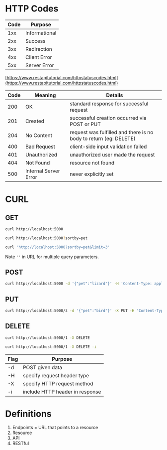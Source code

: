 # HTTP Codes

| Code | Purpose       |
| ---- | ------------- |
| 1xx  | Informational |
| 2xx  | Success       |
| 3xx  | Redirection   |
| 4xx  | Client Error  |
| 5xx  | Server Error  |

[https://www.restapitutorial.com/httpstatuscodes.html](https://www.restapitutorial.com/httpstatuscodes.html)

| Code | Meaning               | Details                                                           |
| ---- | --------------------- | ----------------------------------------------------------------- |
| 200  | OK                    | standard response for successful request                          |
| 201  | Created               | successful creation occurred via POST or PUT                      |
| 204  | No Content            | request was fulfilled and there is no body to return (eg: DELETE) |
| 400  | Bad Request           | client-side input validation failed                               |
| 401  | Unauthorized          | unauthorized user made the request                                |
| 404  | Not Found             | resource not found                                                |
| 500  | Internal Server Error | never explicitly set                                              |

# CURL

## GET

```bash
curl http://localhost:5000
```

```bash
curl http://localhost:5000?sortby=pet
```

```bash
curl 'http://localhost:5000?sortby=pet&limit=3'
```

Note `''` in URL for multiple query parameters.

## POST

```bash
curl http://localhost:5000 -d '{"pet":"lizard"}' -H 'Content-Type: application/json'
```

## PUT

```bash
curl http://localhost:5000/3 -d '{"pet":"bird"}' -X PUT -H 'Content-Type: application/json'
```

## DELETE

```bash
curl http://localhost:5000/1 -X DELETE
```

```bash
curl http://localhost:5000/1 -X DELETE -i
```

| Flag | Purpose                         |
| ---- | ------------------------------- |
| -d   | POST given data                 |
| -H   | specify request header type     |
| -X   | specify HTTP request method     |
| -i   | include HTTP header in response |

# Definitions

1. Endpoints = URL that points to a resource
2. Resource
3. API
4. RESTful
